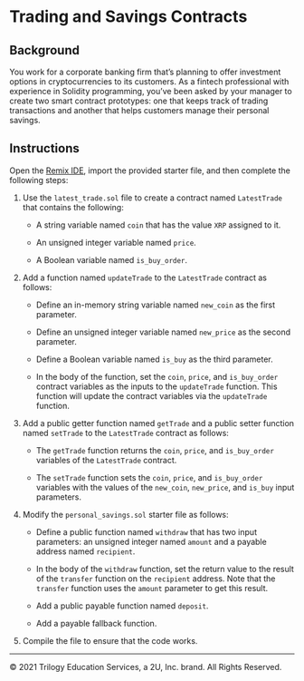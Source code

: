 # Trading and Savings Contracts

## Background

You work for a corporate banking firm that’s planning to offer investment options in cryptocurrencies to its customers. As a fintech professional with experience in Solidity programming, you’ve been asked by your manager to create two smart contract prototypes: one that keeps track of trading transactions and another that helps customers manage their personal savings.

## Instructions

Open the [Remix IDE](http://remix.ethereum.org/), import the provided starter file, and then complete the following steps:

1. Use the `latest_trade.sol` file to create a contract named `LatestTrade` that contains the following:

    * A string variable named `coin` that has the value `XRP` assigned to it.

    * An unsigned integer variable named `price`.

    * A Boolean variable named `is_buy_order`.

2. Add a function named `updateTrade` to the `LatestTrade` contract as follows:

    * Define an in-memory string variable named `new_coin` as the first parameter.

    * Define an unsigned integer variable named `new_price` as the second parameter.

    * Define a Boolean variable named `is_buy` as the third parameter.

    * In the body of the function, set the `coin`, `price`, and `is_buy_order` contract variables as the inputs to the `updateTrade` function. This function will update the contract variables via the `updateTrade` function.

3. Add a public getter function named `getTrade` and a public setter function named `setTrade` to the `LatestTrade` contract as follows:

    * The `getTrade` function returns the `coin`, `price`, and `is_buy_order` variables of the `LatestTrade` contract.

    * The `setTrade` function sets the `coin`, `price`, and `is_buy_order` variables with the values of the `new_coin`, `new_price`, and `is_buy` input parameters.

4. Modify the `personal_savings.sol` starter file as follows:

    * Define a public function named `withdraw` that has two input parameters: an unsigned integer named `amount` and a payable address named `recipient`.

    * In the body of the `withdraw` function, set the return value to the result of the `transfer` function on the `recipient` address. Note that the `transfer` function uses the `amount` parameter to get this result.

    * Add a public payable function named `deposit`.

    * Add a payable fallback function.

5. Compile the file to ensure that the code works.

---

© 2021 Trilogy Education Services, a 2U, Inc. brand. All Rights Reserved.

